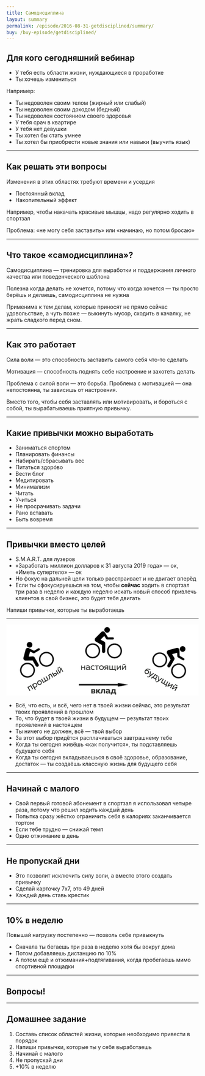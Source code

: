 ```yaml
---
title: Самодисциплина
layout: summary
permalink: /episode/2016-08-31-getdisciplined/summary/
buy: /buy-episode/getdisciplined/
---
```



## Для кого сегодняшний вебинар

- У тебя есть области жизни, нуждающиеся в проработке
- Ты хочешь измениться

Например:

- Ты недоволен своим телом (жирный или слабый)
- Ты недоволен своим доходом (бедный)
- Ты недоволен состоянием своего здоровья
- У тебя срач в квартире
- У тебя нет девушки
- Ты хотел бы стать умнее
- Ты хотел бы приобрести новые знания или навыки (выучить язык)

----

## Как решать эти вопросы

Изменения в этих областях требуют времени и усердия

- Постоянный вклад
- Накопительный эффект

Например, чтобы накачать красивые мышцы, надо регулярно ходить в спортзал

Проблема: «не могу себя заставить» или «начинаю, но потом бросаю»

----

## Что такое «самодисциплина»?

Самодисциплина — тренировка для выработки и поддержания личного качества или поведенческого шаблона

Полезна когда делать не хочется, потому что когда хочется — ты просто берёшь и делаешь, самодисциплина не нужна

Применима к тем делам, которые приносят не прямо сейчас удовольствие, а чуть позже — выкинуть мусор, сходить в качалку, не жрать сладкого перед сном.

----

## Как это работает

Сила воли — это способность заставить самого себя что-то сделать

Мотивация — способность поднять себе настроение и захотеть делать

Проблема с силой воли — это борьба. Проблема с мотивацией — она непостоянна, ты зависишь от настроения.

Вместо того, чтобы себя заставлять или мотивировать, и бороться с собой, ты вырабатываешь приятную привычку.

----

## Какие привычки можно выработать

- Заниматься спортом
- Планировать финансы
- Набирать/сбрасывать вес
- Питаться здорóво
- Вести блог
- Медитировать
- Минимализм
- Читать
- Учиться
- Не просрачивать задачи
- Рано вставать
- Быть вовремя

----

## Привычки вместо целей

- S.M.A.R.T. для лузеров
- «Заработать миллион долларов к 31 августа 2019 года» — ок, «Иметь супертело» — ок
- Но фокус на дальней цели только расстраивает и не двигает вперёд
- Если ты сфокусируешься на том, чтобы **сейчас** ходить в спортзал три раза в неделю и каждую неделю искать новый способ привлечь клиентов в свой бизнес, это будет тебя двигать

Напиши привычки, которые ты выработаешь

----

![](/images/episode/2016-08-31-getdisciplined/three-me.png)

- Всё, что есть, и всё, чего нет в твоей жизни сейчас, это результат твоих проявлений в прошлом
- То, что будет в твоей жизни в будущем — результат твоих проявлений в настоящем
- Ты ничего не должен, всё — твой выбор
- За этот выбор придётся расплачиваться завтрашнему тебе
- Когда ты сегодня живёшь «как получится», ты подставляешь будущего себя
- Когда ты сегодня вкладываешься в своё здоровье, образование, достаток — ты создаёшь классную жизнь для будущего себя

----

## Начинай с малого

- Свой первый готовой абонемент в спортзал я использовал четыре раза, потому что решил ходить каждый день
- Попытка сразу жёстко ограничить себя в калориях заканчивается тортом
- Если тебе трудно — снижай темп
- Одно отжимание в день

----

## Не пропускай дни

- Это позволит исключить силу воли, а вместо этого создать привычку
- Сделай карточку 7х7, это 49 дней
- Каждый день ставь крестик

----

## 10% в неделю

Повышай нагрузку постепенно — позволь себе привыкнуть

- Сначала ты бегаешь три раза в неделю хотя бы вокруг дома
- Потом добавляешь дистанцию по 10%
- А потом ещё и отжимания+подтягивания, когда пробегаешь мимо спортивной площадки

----

## Вопросы!

----

## Домашнее задание

1. Составь список областей жизни, которые необходимо привести в порядок
2. Напиши привычки, которые ты у себя выработаешь
3. Начинай с малого
4. Не пропускай дни
5. +10% в неделю
